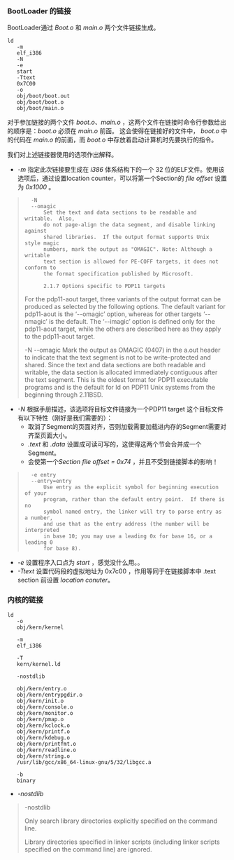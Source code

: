 ### BootLoader 的链接

BootLoader通过 *Boot.o* 和 *main.o* 两个文件链接生成。

```
ld
   -m
   elf_i386
   -N
   -e
   start
   -Ttext
   0x7C00
   -o
   obj/boot/boot.out
   obj/boot/boot.o
   obj/boot/main.o
```

对于参加链接的两个文件 *boot.o、main.o* ，这两个文件在链接时命令行参数给出的顺序是：*boot.o* 必须在 *main.o* 前面。 这会使得在链接好的文件中， *boot.o* 中的代码在 *main.o* 的前面，而 *boot.o* 中存放着启动计算机时先要执行的指令。

我们对上述链接器使用的选项作出解释。

- *-m* 指定此次链接要生成在 *i386* 体系结构下的一个 32 位的ELF文件。使用该选项后，通过设置location counter，可以将第一个Section的 *file offset* 设置为 *0x1000* 。

>       -N
>       --omagic
>           Set the text and data sections to be readable and writable.  Also,
>           do not page-align the data segment, and disable linking against
>           shared libraries.  If the output format supports Unix style magic
>           numbers, mark the output as "OMAGIC". Note: Although a writable
>           text section is allowed for PE-COFF targets, it does not conform to
>           the format specification published by Microsoft.
>           
>           2.1.7 Options specific to PDP11 targets
>    For the pdp11-aout target, three variants of the output format can be produced as selected by the following options. The default variant for pdp11-aout is the ‘--omagic’ option, whereas for other targets ‘--nmagic’ is the default. The ‘--imagic’ option is defined only for the pdp11-aout target, while the others are described here as they apply to the pdp11-aout target.
>    
>    -N
>    --omagic
>    Mark the output as OMAGIC (0407) in the a.out header to indicate that the text segment is not to be write-protected and shared. Since the text and data sections are both readable and writable, the data section is allocated immediately contiguous after the text segment. This is the oldest format for PDP11 executable programs and is the default for ld on PDP11 Unix systems from the beginning through 2.11BSD.

- *-N*  根据手册描述，该选项将目标文件链接为一个PDP11 target 这个目标文件有以下特性（刚好是我们需要的）：
  - 取消了Segment的页面对齐，否则加载需要加载进内存的Segment需要对齐至页面大小。
  -  *.text* 和 *.data* 设置成可读可写的，这使得这两个节会合并成一个Segment。
  - 会使第一个*Section file offset = 0x74* ，并且不受到链接脚本的影响！



>       -e entry
>       --entry=entry
>           Use entry as the explicit symbol for beginning execution of your
>           program, rather than the default entry point.  If there is no
>           symbol named entry, the linker will try to parse entry as a number,
>           and use that as the entry address (the number will be interpreted
>           in base 10; you may use a leading 0x for base 16, or a leading 0
>           for base 8).

- *-e* 设置程序入口点为 *start* ，感觉没什么用。。
- *-Ttext* 设置代码段的虚拟地址为 0x7c00 ，作用等同于在链接脚本中 .text section 前设置 *location conuter*。

### 内核的链接



```
ld
   -o
   obj/kern/kernel
   
   -m
   elf_i386
   
   -T
   kern/kernel.ld
   
   -nostdlib
   
   obj/kern/entry.o
   obj/kern/entrypgdir.o
   obj/kern/init.o
   obj/kern/console.o
   obj/kern/monitor.o
   obj/kern/pmap.o
   obj/kern/kclock.o
   obj/kern/printf.o
   obj/kern/kdebug.o
   obj/kern/printfmt.o
   obj/kern/readline.o
   obj/kern/string.o   
   /usr/lib/gcc/x86_64-linux-gnu/5/32/libgcc.a
   
   -b
   binary

```

- *-nostdlib* 

> -nostdlib 
>
> Only search library directories explicitly specified on the command line.
>
>  Library directories specified in linker scripts (including linker scripts specified on the command line) are ignored.